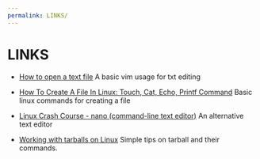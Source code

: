 ```yaml
---
permalink: LINKS/
---
```

# LINKS


- [How to open a text file](https://askubuntu.com/questions/261900/how-do-i-open-a-text-file-in-my-terminal)
A basic vim usage for txt editing

- [How To Create A File In Linux: Touch, Cat, Echo, Printf Command](https://unstop.com/blog/how-to-create-a-file-in-linux)
Basic linux commands for creating a file

- [Linux Crash Course - nano (command-line text editor)](https://www.youtube.com/watch?v=DLeATFgGM-A&ab_channel=LearnLinuxTV)
An alternative text editor

- [Working with tarballs on Linux](https://www.networkworld.com/article/966808/working-with-tarballs-on-linux.html)
Simple tips on tarball and their commands.
